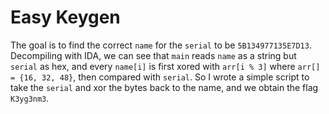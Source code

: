 # Easy Keygen

The goal is to find the correct `name` for the `serial` to be
`5B134977135E7D13`. Decompiling with IDA, we can see that `main` reads `name`
as a string but `serial` as hex, and every `name[i]` is first xored with
`arr[i % 3]` where `arr[] = {16, 32, 48}`, then compared with `serial`.
So I wrote a simple script to take the `serial` and xor the bytes back to the
name, and we obtain the flag `K3yg3nm3`.
